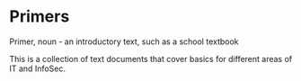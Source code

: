 # Primers

Primer, noun - an introductory text, such as a school textbook

This is a collection of text documents that cover basics for different areas of IT and InfoSec.
